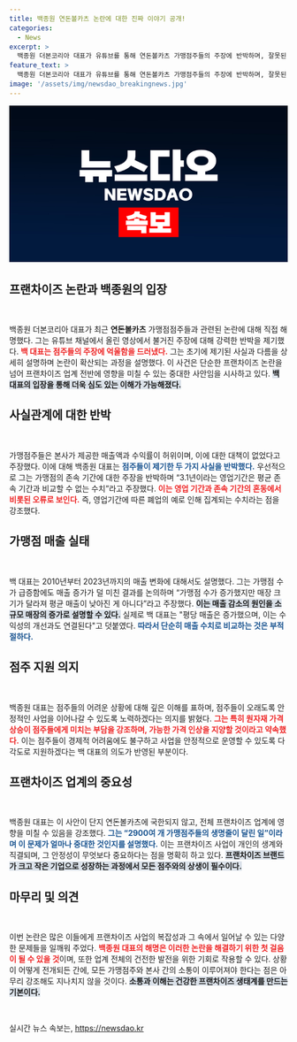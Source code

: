 ```yaml
---
title: 백종원 연돈볼카츠 논란에 대한 진짜 이야기 공개!
categories:
  - News
excerpt: >
  백종원 더본코리아 대표가 유튜브를 통해 연돈볼카츠 가맹점주들의 주장에 반박하며, 잘못된 정보 확산에 대한 안타까움을 드러냈다. 그는 가맹점 존속기간과 매출 변화 등을 명확히 설명하며 점주들의 생명줄이 달린 일이니 관심을 가져달라고 호소했다.
feature_text: >
  백종원 더본코리아 대표가 유튜브를 통해 연돈볼카츠 가맹점주들의 주장에 반박하며, 잘못된 정보 확산에 대한 안타까움을 드러냈다. 그는 가맹점 존속기간과 매출 변화 등을 명확히 설명하며 점주들의 생명줄이 달린 일이니 관심을 가져달라고 호소했다.
image: '/assets/img/newsdao_breakingnews.jpg'
---
```


<p><img src="/assets/img/newsdao_breakingnews.jpg" alt="ontimetimes 속보" /></p>

<h2 data-ke-size="size26">프랜차이즈 논란과 백종원의 입장</h2>

<p data-ke-size="size16">&nbsp;</p>

<p>백종원 더본코리아 대표가 최근 <b>연돈볼카츠</b> 가맹점점주들과 관련된 논란에 대해 직접 해명했다. 그는 유튜브 채널에서 올린 영상에서 불거진 주장에 대해 강력한 반박을 제기했다. <b><span style="color: #ee2323;">백 대표는 점주들의 주장에 억울함을 드러냈다.</span></b> 그는 초기에 제기된 사실과 다름을 상세히 설명하며 논란이 확산되는 과정을 설명했다. 이 사건은 단순한 프랜차이즈 논란을 넘어 프랜차이즈 업계 전반에 영향을 미칠 수 있는 중대한 사안임을 시사하고 있다. <b><span style="background-color: #21538527;">백 대표의 입장을 통해 더욱 심도 있는 이해가 가능해졌다.</span></b> </p>

<h2 data-ke-size="size26">사실관계에 대한 반박</h2>

<p data-ke-size="size16">&nbsp;</p>

<p>가맹점주들은 본사가 제공한 매출액과 수익률이 허위이며, 이에 대한 대책이 없었다고 주장했다. 이에 대해 백종원 대표는 <b><span style="color: #1a5490;">점주들이 제기한 두 가지 사실을 반박했다.</span></b> 우선적으로 그는 가맹점의 존속 기간에 대한 주장을 반박하며 “3.1년이라는 영업기간은 평균 존속 기간과 비교할 수 없는 수치”라고 주장했다. <b><span style="color: #ee2323;">이는 영업 기간과 존속 기간의 혼동에서 비롯된 오류로 보인다.</span></b> 즉, 영업기간에 따른 폐업의 예로 인해 집계되는 수치라는 점을 강조했다. </p>

<h2 data-ke-size="size26">가맹점 매출 실태</h2>

<p data-ke-size="size16">&nbsp;</p>

<p>백 대표는 2010년부터 2023년까지의 매출 변화에 대해서도 설명했다. 그는 가맹점 수가 급증함에도 매출 증가가 덜 미친 결과를 논의하며 “가맹점 수가 증가했지만 매장 크기가 달라져 평균 매출이 낮아진 게 아니다”라고 주장했다. <b><span style="background-color: #21538527;">이는 매출 감소의 원인을 소규모 매장의 증가로 설명할 수 있다.</span></b> 실제로 백 대표는 "평당 매출은 증가했으며, 이는 수익성의 개선과도 연결된다"고 덧붙였다. <b><span style="color: #1a5490;">따라서 단순히 매출 수치로 비교하는 것은 부적절하다.</span></b></p>

<h2 data-ke-size="size26">점주 지원 의지</h2>

<p data-ke-size="size16">&nbsp;</p>

<p>백종원 대표는 점주들의 어려운 상황에 대해 깊은 이해를 표하며, 점주들이 오래도록 안정적인 사업을 이어나갈 수 있도록 노력하겠다는 의지를 밝혔다. <b><span style="color: #ee2323;">그는 특히 원자재 가격 상승이 점주들에게 미치는 부담을 강조하며, 가능한 가격 인상을 지양할 것이라고 약속했다.</span></b> 이는 점주들이 경제적 어려움에도 불구하고 사업을 안정적으로 운영할 수 있도록 다각도로 지원하겠다는 백 대표의 의도가 반영된 부분이다. </p>

<h2 data-ke-size="size26">프랜차이즈 업계의 중요성</h2>

<p data-ke-size="size16">&nbsp;</p>

<p>백종원 대표는 이 사안이 단지 연돈볼카츠에 국한되지 않고, 전체 프랜차이즈 업계에 영향을 미칠 수 있음을 강조했다. <b><span style="color: #1a5490;">그는 “2900여 개 가맹점주들의 생명줄이 달린 일”이라며 이 문제가 얼마나 중대한 것인지를 설명했다.</span></b> 이는 프랜차이즈 사업이 개인의 생계와 직결되며, 그 안정성이 무엇보다 중요하다는 점을 명확히 하고 있다. <b><span style="background-color: #21538527;">프랜차이즈 브랜드가 크고 작은 기업으로 성장하는 과정에서 모든 점주와의 상생이 필수이다.</span></b></p>

<h2 data-ke-size="size26">마무리 및 의견</h2>

<p data-ke-size="size16">&nbsp;</p>

<p>이번 논란은 많은 이들에게 프랜차이즈 사업의 복잡성과 그 속에서 일어날 수 있는 다양한 문제들을 일깨워 주었다. <b><span style="color: #ee2323;">백종원 대표의 해명은 이러한 논란을 해결하기 위한 첫 걸음이 될 수 있을 것</span></b>이며, 또한 업계 전체의 건전한 발전을 위한 기회로 작용할 수 있다. 상황이 어떻게 전개되든 간에, 모든 가맹점주와 본사 간의 소통이 이루어져야 한다는 점은 아무리 강조해도 지나치지 않을 것이다. <b><span style="background-color: #21538527;">소통과 이해는 건강한 프랜차이즈 생태계를 만드는 기본이다.</span></b> </p>

<p data-ke-size="size16">&nbsp;</p>
실시간 뉴스 속보는, <a href="https://newsdao.kr" rel="dofollow">https://newsdao.kr</a>


